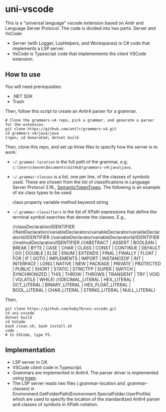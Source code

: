 # uni-vscode

This is a "universal language" vscode extension based on Antlr
and Language Server Protocol. The code is divided into two parts:
Server and VsCode:

* Server (with Logger, LspHelpers, and Workspaces) is C# code that
implements a LSP server.
* VsCode is Typescript code that implemements the client VSCode
extension.

## How to use

You will need prerequisites:

* .NET SDK
* Trash

Then, follow this script to create an Antlr4 parser for a grammar.

    # Clone the grammars-v4 repo, pick a grammar, and generate a parser for the extension.
    git clone https://github.com/antlr/grammars-v4.git
    cd grammars-v4/java/java
    trgen; cd Generated; dotnet build

Then, clone this repo, and set up three files to specify how the server
is to work:

* `~/.grammar-location` is the full path of the grammar, e.g.
`c:\Users\kenne\Documents\GitHub\grammars-v4\java\java`.
* `~/.grammar-classes` is a list, one per line, of the classes
of symbols used. These are chosen from the list of classifications
in Language Server Protocol 3.16.,
[SemanticTokenTypes](https://microsoft.github.io/language-server-protocol/specifications/specification-current/#textDocument_semanticTokens).
The following is an example of six class types to be used.

    class
    property
    variable
    method
    keyword
    string

* `~/.grammar-classifiers` is the list of XPath expressions that
define the terminal symbol searches that denote the classes. E.g.,

    //classDeclaration/IDENTIFIER
    //fieldDeclaration/variableDeclarators/variableDeclarator/variableDeclaratorId/IDENTIFIER
    //variableDeclarator/variableDeclaratorId/IDENTIFIER
    //methodDeclaration/IDENTIFIER
    //(ABSTRACT | ASSERT | BOOLEAN | BREAK | BYTE | CASE | CHAR | CLASS | CONST | CONTINUE | DEFAULT | DO | DOUBLE | ELSE | ENUM | EXTENDS | FINAL | FINALLY | FLOAT | FOR | IF | GOTO | IMPLEMENTS | IMPORT | INSTANCEOF | INT | INTERFACE | LONG | NATIVE | NEW | PACKAGE | PRIVATE | PROTECTED | PUBLIC | SHORT | STATIC | STRICTFP | SUPER | SWITCH | SYNCHRONIZED | THIS | THROW | THROWS | TRANSIENT | TRY | VOID | VOLATILE | WHILE)
    //(DECIMAL_LITERAL | HEX_LITERAL | OCT_LITERAL | BINARY_LITERAL | HEX_FLOAT_LITERAL | BOOL_LITERAL | CHAR_LITERAL | STRING_LITERAL | NULL_LITERAL)

Then, 

    git clone https://github.com/kaby76/uni-vscode.git
    cd uni-vscode
    dotnet build
    cd VsCode
    bash clean.sh; bash install.sh
    code .
    # In VSCode, type F5.

## Implementation

* LSP server in C#.
* VSCode client code in Typescript.
* Grammars are implemented in Antlr4. The parser driver is implemented
using [trgen](https://github.com/kaby76/Domemtech.Trash/tree/main/trgen).
* The LSP server reads two files (.grammar-location and .grammar-classes)
in Environment.GetFolderPath(Environment.SpecialFolder.UserProfile) which
are used to specify the location of the standardized Antlr4 parser and
classes of symbols in XPath notation.
